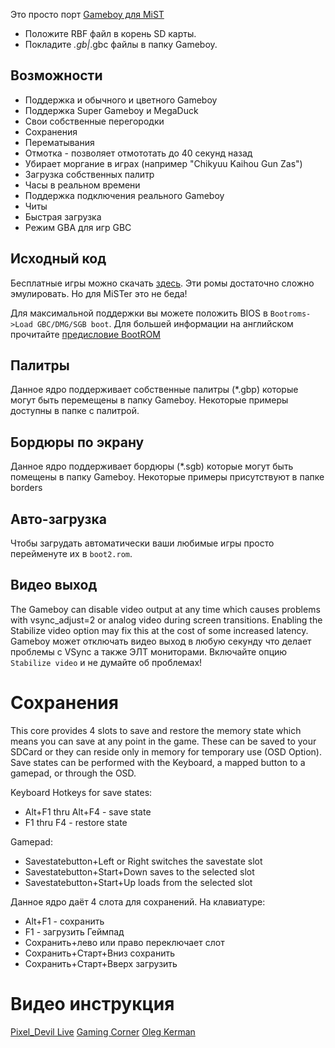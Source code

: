 Это просто порт [Gameboy для MiST](https://github.com/mist-devel/gameboy)

* Положите RBF файл в корень SD карты.
* Покладите *.gb|*.gbc файлы в папку Gameboy.

## Возможности
* Поддержка и обычного и цветного Gameboy
* Поддержка Super Gameboy и MegaDuck
* Свои собственные перегородки
* Сохранения
* Перематывания 
* Отмотка - позволяет отмототать до 40 секунд назад
* Убирает моргание в играх (например "Chikyuu Kaihou Gun Zas") 
* Загрузка собственных палитр
* Часы в реальном времени
* Поддержка подключения реального Gameboy
* Читы
* Быстрая загрузка
* Режим GBA для игр GBC

## Исходный код
Бесплатные игры можно скачать [здесь](https://github.com/LIJI32/SameBoy/). Эти ромы достаточно сложно эмулировать. Но для MiSTer это не беда!

 Для максимальной поддержки вы можете положить BIOS в `Bootroms->Load GBC/DMG/SGB boot`. 
Для большей информации на английском прочитайте [предисловие BootROM](./BootROMs/README.md)  
## Палитры
Данное ядро поддерживает собственные палитры (*.gbp) которые могут быть перемещены в папку Gameboy. Некоторые примеры доступны в папке с палитрой.

## Бордюры по экрану
Данное ядро поддерживает бордюры (*.sgb) которые могут быть помещены в папку Gameboy. Некоторые примеры присутствуют в папке borders

## Авто-загрузка
Чтобы загрудать автоматически ваши любимые игры просто перейменуте их в `boot2.rom`.

## Видео выход
The Gameboy can disable video output at any time which causes problems with vsync_adjust=2 or analog video during screen transitions. Enabling the Stabilize video option may fix this at the cost of some increased latency.
Gameboy может отключать видео выход в любую секунду что делает проблемы с VSync а также ЭЛТ мониторами. Включайте опцию `Stabilize video` и не думайте об проблемах!
# Сохранения
This core provides 4 slots to save and restore the memory state which means you can save at any point in the game. These can be saved to your SDCard or they can reside only in memory for temporary use (OSD Option). Save states can be performed with the Keyboard, a mapped button to a gamepad, or through the OSD.

Keyboard Hotkeys for save states:
- Alt+F1 thru Alt+F4 - save state
- F1 thru F4 - restore state

Gamepad:
- Savestatebutton+Left or Right switches the savestate slot
- Savestatebutton+Start+Down saves to the selected slot
- Savestatebutton+Start+Up loads from the selected slot

Данное ядро даёт 4 слота для сохранений.
На клавиатуре:
- Alt+F1 - сохранить
- F1 - загрузить
Геймпад
- Сохранить+лево или право переключает слот
- Сохранить+Старт+Вниз сохранить
- Сохранить+Старт+Вверх загрузить

# Видео инструкция
[Pixel_Devil Live](https://www.youtube.com/watch?v=fGj1BLjUk4c&t=2s) [Gaming Corner](https://www.youtube.com/watch?v=Qv4B4KhoPR0&t=5s) [Oleg Kerman](https://www.youtube.com/watch?v=Zz5heUO8h0g&t=2s)
